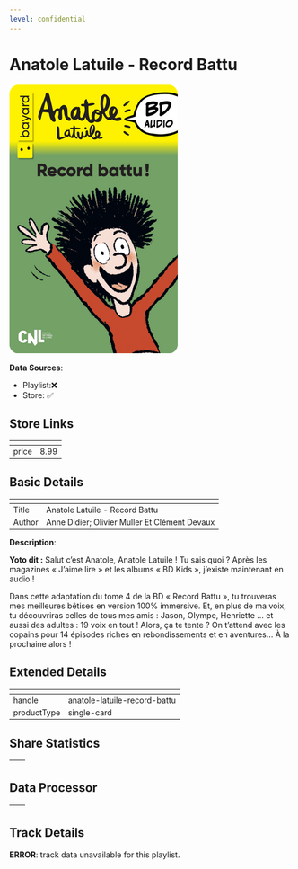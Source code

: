 ```yaml
---
level: confidential
---
```

# Anatole Latuile - Record Battu

![card_[gHefk].png](../../img/cards/card_[gHefk].png)

**Data Sources**: 

- Playlist:❌
- Store: ✅


## Store Links

| <!-- --> | <!-- --> |
| - | - |
| price | 8.99 |


## Basic Details

| <!-- --> | <!-- --> |
| - | - |
| Title | Anatole Latuile - Record Battu |
| Author | Anne Didier; Olivier Muller Et Clément Devaux |

**Description**:

**Yoto dit :** Salut c’est Anatole, Anatole Latuile ! Tu sais quoi ? Après les magazines « J’aime lire » et les albums « BD Kids », j’existe maintenant en audio !

Dans cette adaptation du tome 4 de la BD « Record Battu », tu trouveras mes meilleures bêtises en version 100% immersive. Et, en plus de ma voix, tu découvriras celles de tous mes amis : Jason, Olympe, Henriette … et aussi des adultes : 19 voix en tout ! Alors, ça te tente ? On t’attend avec les copains pour 14 épisodes riches en rebondissements et en aventures… À la prochaine alors !


## Extended Details

| <!-- --> | <!-- --> |
| - | - |
| handle | anatole-latuile-record-battu |
| productType | single-card |


## Share Statistics

| <!-- --> | <!-- --> |
| - | - |


## Data Processor

| <!-- --> | <!-- --> |
| - | - |


## Track Details

**ERROR**: track data unavailable for this playlist.
